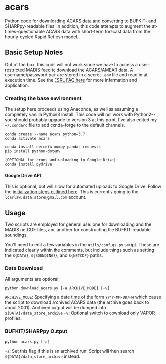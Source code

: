 
# acars
Python code for downloading ACARS data and converting to BUFKIT- and SHARPpy-readable files. In addition, this code attempts to augment the at-times-questionable ACARS data with short-term forecast data from the hourly-cycled Rapid Refresh model.  

## Basic Setup Notes
Out of the box, this code will not work since we have to access a user-restricted MADIS feed to download the ACARS/AMDAR data. A username/password pair are stored in a secret `.env` file and read in at execution time. See the [ESRL FAQ here](https://amdar.noaa.gov/FAQ.html) for more information and application.

### Creating the base environment
The setup here proceeds using Anaconda, as well as assuming a completely vanilla Python3 install.  This code will not work with Python2--you should probably upgrade to version 3 at this point.  I've also edited my `~/.condarc` file to add conda-forge to the default channels.

```
conda create --name acars python=3.7
conda activate acars

conda install netcdf4 numpy pandas requests
pip install python-dotenv

[OPTIONAL for crons and uploading to Google Drive]:
conda install pydrive
```
#### Google Drive API
This is optional, but will allow for automated uploads to Google Drive. Follow the [initialization steps outlined here](https://mihevc.org/2016/02/04/crontabed-pydrive-uploader.html). This is currently going to the `lcarlaw.data.store@gmail.com` account.

## Usage
Two scripts are employed for general use: one for downloading and the MADIS netCDF files, and another for constructing the BUFKIT-readable soundings.

You'll need to edit a few variables in the `utils/configs.py` script. These are indicated clearly within the comments, but include things such as setting the `${DATA}`, `${SOUNDINGS}`, and `${NETCDF}` paths.

### Data Download
All arguments are optional:

```
python download_acars.py [-a ARCHIVE_MODE] [-v]
```
`ARCHIVE_MODE`:  Specifying a date time of the form `YYYY-MM-DD/HH` which cause the script to download archived ACARS data (the archive goes back to about 2001). Archived output will be dumped into `${DATA}/data_store_archive`
`-v`: Optional switch to download only VAPOR profiles.

### BUFKIT/SHARPpy Output

```
python acars.py [-a]
```
`-a`: Set this flag if this is an archived run. Script will then search `${DATA}/data_store_archive` instead.
